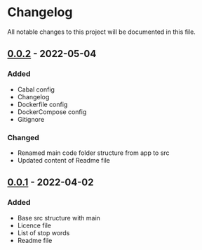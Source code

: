 # Changelog
All notable changes to this project will be documented in this file.

## [0.0.2] - 2022-05-04
### Added
- Cabal config
- Changelog
- Dockerfile config
- DockerCompose config
- Gitignore
### Changed
- Renamed main code folder structure from app to src
- Updated content of Readme file

## [0.0.1] - 2022-04-02
### Added
- Base src structure with main
- Licence file
- List of stop words
- Readme file

[0.0.2]: https://github.com/xsivan/FP_haskell/compare/0.0.1...0.0.2
[0.0.1]: https://github.com/xsivan/FP_haskell/compare/main...0.0.1